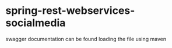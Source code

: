 # spring-rest-webservices-socialmedia

swagger documentation can be found loading the file using maven
